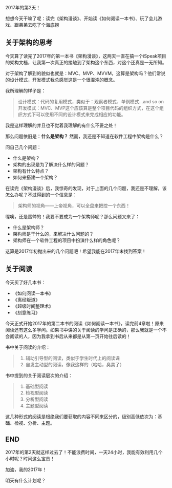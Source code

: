 2017年的第2天！

想想今天干嘛了呢：读完《架构漫谈》、开始读《如何阅读一本书》、玩了会儿游戏、跟弟弟去吃了个海底捞

## 关于架构的思考

今天算了读完了2017年的第一本书《架构漫谈》，这两天一直在搞一个iSpeak项目的架构文档，让我第一次真正的接触到了架构这个东西，对这个还真是一无所知。

对于架构了解到的貌似也就是：MVC、MVP、MVVM，这算是架构吗？他们常说的设计模式，开发模式我总感觉这是一个很混沌的概念。

我所理解的样子是：

> 设计模式：代码的复用模式，类似于：观察者模式、单例模式...and so on 
> 开发模式：MVC、MVP这个应该算是整个项目代码的组织方式，在这个组织方式下可以使用不同的设计模式来完成相应的功能。

我是这样理解的并且也不觉着我理解的有什么不妥之处！

那么问题依旧是：**什么是架构？** 然而，我还是不知道在软件工程中架构是什么？

问自己几个问题：

* 什么是架构？
* 架构的出现是为了解决什么样的问题？
* 架构有什么特点？
* 如何来搭建一个架构？

在读完《架构漫谈》后，我惊奇的发现，对于上面的几个问题，我还是不理解，该怎么办呢？不过得到的一个信息是：

> 架构师的视角——上帝视角，可以全盘来把控一个东西！

喔噢，还是蛮帅的！我要不要成为一个架构师呢？那么问题又来了：

* 什么是架构师？
* 架构师是干什么的，来解决什么问题的？
* 架构师在一个软件工程的项目中扮演什么样的角色呢？

这算是2017年初抛出来的几个问题吧！希望我能在2017年末找到答案！


## 关于阅读

今天买了好几本书：

* 《如何阅读一本书》
* 《离经叛道》
* 《超级时间整理术》
* 《刻意练习》

今天正式开始2017年的第二本书的阅读《如何阅读一本书》，读完前4章啦！原来阅读还有这么多学问。如果书中讲的关于阅读的学问是正确的，那么我就是一个不会阅读的人，因为我拿到书后从来都是从第一页开始往后读的！

书中关于阅读的介绍：

> 1. 辅助引导型的阅读，类似于学生时代上的阅读课
> 2. 自发主动型的阅读，像我这样的（哈哈，臭美了）

书中提到的关于阅读层次的介绍：

> 1. 基础型阅读
> 2. 检视型阅读
> 3. 分析型阅读
> 4. 主题型阅读

这几种形式的阅读是根绝我们要获取的内容不同来区分的，级别高低依次为：基础、检视、分析、主题。

## END

2017年的第2天就这样过去了！不能浪费时间，一天24小时，我能有效利用几个小时呢？时间这么宝贵！

加油，我的2017年！

明天有什么计划呢？



